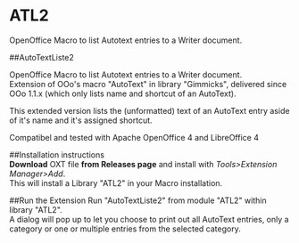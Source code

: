 # ATL2
OpenOffice Macro to list Autotext entries to a Writer document.

##AutoTextListe2

OpenOffice Macro to list Autotext entries to a Writer document.  
Extension of OOo's macro "AutoText" in library "Gimmicks", delivered since OOo 1.1.x (which only lists name and shortcut of an AutoText).

This extended version lists the (unformatted) text of an AutoText entry aside of it's name and it's assigned shortcut.

Compatibel and tested with Apache OpenOffice 4 and LibreOffice 4
 
 
##Installation instructions  
**Download** OXT file **from Releases page** and install with _Tools>Extension Manager>Add_.  
This will install a Library "ATL2" in your Macro installation.  

##Run the Extension
Run "AutoTextListe2" from module "ATL2" within library "ATL2".  
A dialog will pop up to let you choose to print out all AutoText entries, only a category or one or multiple entries from the selected category.
